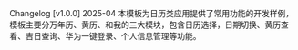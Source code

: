 Changelog
[v1.0.0] 2025-04
本模板为日历类应用提供了常用功能的开发样例，模板主要分万年历、黄历、和我的三大模块，包含日历选择，日期切换、黄历查看、吉日查询、华为一键登录、个人信息管理等功能。
